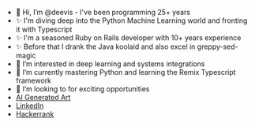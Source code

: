 - 👋 Hi, I’m @deevis - I've been programming 25+ years
- ✨ I'm diving deep into the Python Machine Learning world and fronting it with Typescript
- ✨ I'm a seasoned Ruby on Rails developer with 10+ years experience
- ✨ Before that I drank the Java koolaid and also excel in greppy-sed-magic
- 👀 I’m interested in deep learning and systems integrations
- 🌱 I’m currently mastering Python and learning the Remix Typescript framework
- 💞️ I’m looking to for exciting opportunities
- [AI Generated Art](https://www.instagram.com/deepdream_inception/)
- [LinkedIn](https://www.linkedin.com/in/darrenhicks/)
- [Hackerrank](https://www.hackerrank.com/darren_hicks)

<!---
deevis/deevis is a ✨ special ✨ repository because its `README.md` (this file) appears on your GitHub profile.
You can click the Preview link to take a look at your changes.
--->
